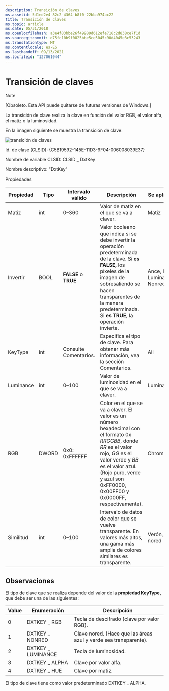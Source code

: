 ```yaml
---
description: Transición de claves
ms.assetid: 5d1ed2e4-82c2-4364-b8f0-22bba974bc22
title: Transición de claves
ms.topic: article
ms.date: 05/31/2018
ms.openlocfilehash: a3e4f83bbe26f49989d612efe718c2d838ce7f1d
ms.sourcegitcommit: d75fc10b9f0825bbe5ce5045c90d4045e3c53243
ms.translationtype: MT
ms.contentlocale: es-ES
ms.lasthandoff: 09/13/2021
ms.locfileid: "127061044"
---
```

# <a name="key-transition"></a>Transición de claves

> [!Note]  
> \[Obsoleto. Esta API puede quitarse de futuras versiones de Windows.\]

 

La transición de clave realiza la clave en función del valor RGB, el valor alfa, el matiz o la luminosidad.

En la imagen siguiente se muestra la transición de clave:

![transición de claves](images/trans-key.png)

Id. de clase (CLSID): {C5B19592-145E-11D3-9F04-006008039E37}

Nombre de variable CLSID: CLSID \_ DxtKey

Nombre descriptivo: "DxtKey"

Propiedades



| Propiedad   | Tipo  | Intervalo válido           | Descripción                                                                                                                                                                                                                                                | Se aplica a                     |
|------------|-------|-----------------------|------------------------------------------------------------------------------------------------------------------------------------------------------------------------------------------------------------------------------------------------------------|--------------------------------|
| Matiz        | int   | 0–360                 | Valor de matiz en el que se va a claver.                                                                                                                                                                                                                             | Matiz                            |
| Invertir     | BOOL  | **FALSE** o **TRUE** | Valor booleano que indica si se debe invertir la operación predeterminada de la clave. Si **es FALSE,** los píxeles de la imagen de sobresaliendo se hacen transparentes de la manera predeterminada. Si **es TRUE,** la operación invierte.                                                   | Ance, Hue, Luminance, Nonred |
| KeyType    | int   | Consulte Comentarios.           | Especifica el tipo de clave. Para obtener más información, vea la sección Comentarios.                                                                                                                                                                                              | All                            |
| Luminance  | int   | 0–100                 | Valor de luminosidad en el que se va a claver.                                                                                                                                                                                                                       | Luminance                      |
| RGB        | DWORD | 0x0: 0xFFFFFF        | Color en el que se va a claver. El valor es un número hexadecimal con el formato 0x *RRGGBB*, donde *RR* es el valor rojo, *GG* es el valor verde y *BB* es el valor azul. (Rojo puro, verde y azul son 0xFF0000, 0x00FF00 y 0x0000FF, respectivamente). | Chroma                         |
| Similitud | int   | 0–100                 | Intervalo de datos de color que se vuelve transparente. En valores más altos, una gama más amplia de colores similares es transparente.                                                                                                                                        | Verón, nored                 |



 

## <a name="remarks"></a>Observaciones

El tipo de clave que se realiza depende del valor de la **propiedad KeyType,** que debe ser una de las siguientes:



| Value | Enumeración       | Descripción                                           |
|-------|-------------------|-------------------------------------------------------|
| 0     | DXTKEY \_ RGB       | Tecla de descifrado (clave por valor RGB).                        |
| 1     | DXTKEY \_ NONRED    | Clave nored. (Hace que las áreas azul y verde sea transparente). |
| 2     | DXTKEY \_ LUMINANCE | Tecla de luminosidad.                                        |
| 3     | DXTKEY \_ ALPHA     | Clave por valor alfa.                                   |
| 4     | DXTKEY \_ HUE       | Clave por matiz.                                           |



 

El tipo de clave tiene como valor predeterminado DXTKEY \_ ALPHA.

 

 




